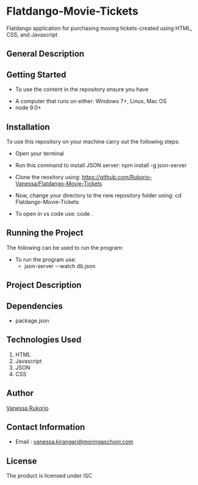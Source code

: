 # Flatdango-Movie-Tickets
Flatdango application for purchasing moving tickets-created using HTML, CSS, and Javascript
## General Description


## Getting Started
* To use the content in the repository ensure you have
 - A computer that runs on either: Windows 7+, Linux, Mac OS
 - node 9.0+

## Installation
To use this repository on your machine carry out the following steps:

* Open your terminal

* Run this command to install JSON server:
   npm install -g json-server

* Clone the reository using:
   https://github.com/Rukorio-Vanessa/Flatdango-Movie-Tickets

* Now, change your directory to the new repository folder using:
   cd Flatdango-Movie-Tickets

* To open in vs code use:
   code .   

## Running the Project
The following can be used to run the program:
* To run the program use:
  - json-server --watch db.json      
  

## Project Description


## Dependencies
- package.json

## Technologies Used
1. HTML
2. Javascript
3. JSON
4. CSS

## Author 
[Vanessa Rukorio](https://github.com/Rukorio-Vanessa) 

## Contact Information
* Email : vanessa.kirangari@moringaschool.com

## License
The product is licensed under ISC
